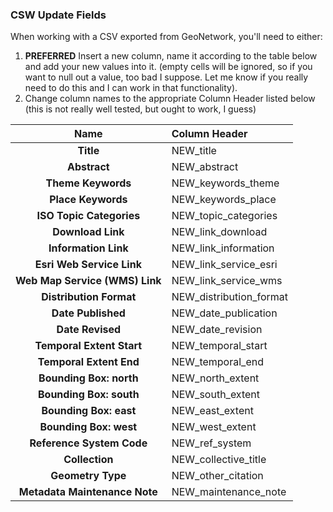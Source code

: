 ### CSW Update Fields
When working with a CSV exported from GeoNetwork, you'll need to either:

1. **PREFERRED** Insert a new column, name it according to the table below and add your new values into it. (empty cells will be ignored, so if you want to null out a value, too bad I suppose. Let me know if you really need to do this and I can work in that functionality).
2. Change column names to the appropriate Column Header listed below (this is not really well tested, but ought to work, I guess)


| **Name**                       | **Column Header**        |
|:------------------------------:|:-------------------------|
| **Title**                      | NEW_title                |
| **Abstract**                   | NEW_abstract             |
| **Theme Keywords**             | NEW_keywords_theme       |
| **Place Keywords**             | NEW_keywords_place       |
| **ISO Topic Categories**       | NEW_topic_categories     |
| **Download Link**              | NEW_link_download        |
| **Information Link**           | NEW_link_information     |
| **Esri Web Service Link**      | NEW_link_service_esri    |
| **Web Map Service (WMS) Link** | NEW_link_service_wms     |
| **Distribution Format**        | NEW_distribution_format  |
| **Date Published**             | NEW_date_publication     |
| **Date Revised**               | NEW_date_revision        |
| **Temporal Extent Start**      | NEW_temporal_start       |
| **Temporal Extent End**        | NEW_temporal_end         |
| **Bounding Box: north**	     | NEW_north_extent         |
| **Bounding Box: south**        | NEW_south_extent         |
| **Bounding Box: east** 	     | NEW_east_extent          |
| **Bounding Box: west**         | NEW_west_extent          |
| **Reference System Code**      | NEW_ref_system           |
| **Collection**	             | NEW_collective_title     |
| **Geometry Type**              | NEW_other_citation       |
| **Metadata Maintenance Note**  | NEW_maintenance_note     |